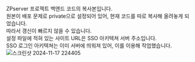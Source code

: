 ZPserver 프로젝트 백엔드 코드의 복사본입니다.<br/>
원본이 배포 문제로 private으로 설정되어 있어, 현재 코드를 따로 복사해 올려놓게 되었습니다.<br/>
따라서 갱신이 빠르지 않을 수 있습니다.<br/>
설정 파일에 적혀 있는 사이트 URL은 SSO 아키텍쳐 서버 주소입니다.<br/>
SSO 로그인 아키텍쳐는 이미 서버에 띄워져 있어, 이를 이용해 작업했습니다.
![스크린샷 2024-11-17 224405](https://github.com/user-attachments/assets/c1fa8fbc-7cf1-455d-8987-0127fd904b21)
